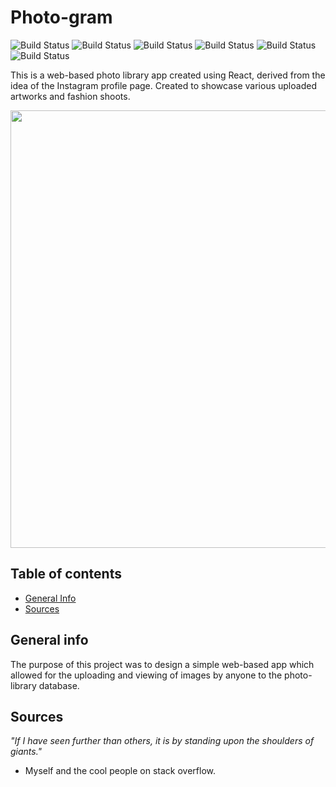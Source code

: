 # Photo-gram

![Build Status](https://img.shields.io/github/last-commit/RaymondBello/ray-gram) ![Build Status](https://img.shields.io/github/issues-raw/RaymondBello/ray-gram) ![Build Status](https://img.shields.io/github/contributors/RaymondBello/ray-gram?color) 
![Build Status](https://img.shields.io/github/languages/top/RaymondBello/ray-gram) ![Build Status](https://img.shields.io/github/languages/count/RaymondBello/ray-gram) 
![Build Status](https://img.shields.io/github/repo-size/RaymondBello/ray-gram?color=red) 

This is a web-based photo library app created using React, derived from the idea of the Instagram profile page. Created to showcase various uploaded artworks and fashion shoots.

<img src="/Videos/ray-gram.gif?raw=true" width="700px">

## Table of contents
* [General Info](#general-info)
* [Sources](#sources)


## General info
The purpose of this project was to design a simple web-based app which allowed for the uploading and viewing of images by anyone to the photo-library database. 

## Sources

*"If I have seen further than others, it is by standing upon the shoulders of giants."*
* Myself and the cool people on stack overflow.

